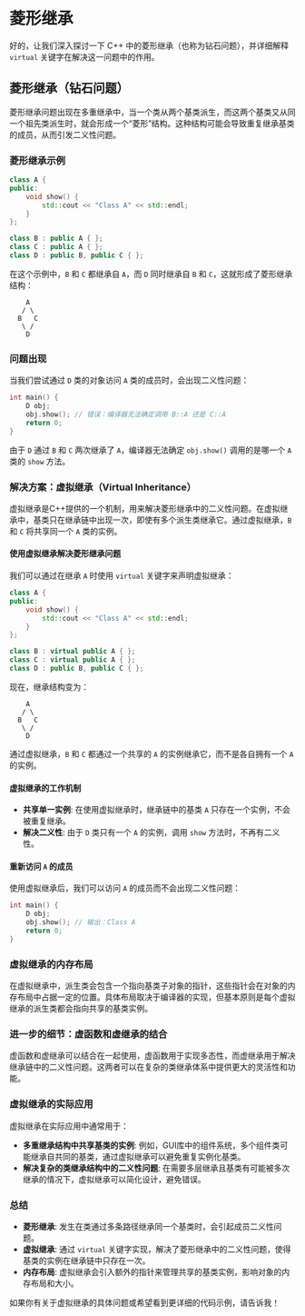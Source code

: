 # 菱形继承

好的，让我们深入探讨一下 C++ 中的菱形继承（也称为钻石问题），并详细解释 `virtual` 关键字在解决这一问题中的作用。

## 菱形继承（钻石问题）

菱形继承问题出现在多重继承中，当一个类从两个基类派生，而这两个基类又从同一个祖先类派生时，就会形成一个“菱形”结构。这种结构可能会导致重复继承基类的成员，从而引发二义性问题。

### 菱形继承示例

```cpp
class A {
public:
    void show() {
        std::cout << "Class A" << std::endl;
    }
};

class B : public A { };
class C : public A { };
class D : public B, public C { };
```

在这个示例中，`B` 和 `C` 都继承自 `A`，而 `D` 同时继承自 `B` 和 `C`，这就形成了菱形继承结构：

```
    A
   / \
  B   C
   \ /
    D
```

### 问题出现

当我们尝试通过 `D` 类的对象访问 `A` 类的成员时，会出现二义性问题：

```cpp
int main() {
    D obj;
    obj.show(); // 错误：编译器无法确定调用 B::A 还是 C::A
    return 0;
}
```

由于 `D` 通过 `B` 和 `C` 两次继承了 `A`，编译器无法确定 `obj.show()` 调用的是哪一个 `A` 类的 `show` 方法。

### 解决方案：虚拟继承（Virtual Inheritance）

虚拟继承是C++提供的一个机制，用来解决菱形继承中的二义性问题。在虚拟继承中，基类只在继承链中出现一次，即使有多个派生类继承它。通过虚拟继承，`B` 和 `C` 将共享同一个 `A` 类的实例。

#### 使用虚拟继承解决菱形继承问题

我们可以通过在继承 `A` 时使用 `virtual` 关键字来声明虚拟继承：

```cpp
class A {
public:
    void show() {
        std::cout << "Class A" << std::endl;
    }
};

class B : virtual public A { };
class C : virtual public A { };
class D : public B, public C { };
```

现在，继承结构变为：

```
    A
   / \
  B   C
   \ /
    D
```

通过虚拟继承，`B` 和 `C` 都通过一个共享的 `A` 的实例继承它，而不是各自拥有一个 `A` 的实例。

#### 虚拟继承的工作机制

- **共享单一实例**: 在使用虚拟继承时，继承链中的基类 `A` 只存在一个实例，不会被重复继承。
- **解决二义性**: 由于 `D` 类只有一个 `A` 的实例，调用 `show` 方法时，不再有二义性。

#### 重新访问 `A` 的成员

使用虚拟继承后，我们可以访问 `A` 的成员而不会出现二义性问题：

```cpp
int main() {
    D obj;
    obj.show(); // 输出：Class A
    return 0;
}
```

### 虚拟继承的内存布局

在虚拟继承中，派生类会包含一个指向基类子对象的指针，这些指针会在对象的内存布局中占据一定的位置。具体布局取决于编译器的实现，但基本原则是每个虚拟继承的派生类都会指向共享的基类实例。

### 进一步的细节：虚函数和虚继承的结合

虚函数和虚继承可以结合在一起使用，虚函数用于实现多态性，而虚继承用于解决继承链中的二义性问题。这两者可以在复杂的类继承体系中提供更大的灵活性和功能。

### 虚拟继承的实际应用

虚拟继承在实际应用中通常用于：
- **多重继承结构中共享基类的实例**: 例如，GUI库中的组件系统，多个组件类可能继承自共同的基类，通过虚拟继承可以避免重复实例化基类。
- **解决复杂的类继承结构中的二义性问题**: 在需要多层继承且基类有可能被多次继承的情况下，虚拟继承可以简化设计，避免错误。

### 总结

- **菱形继承**: 发生在类通过多条路径继承同一个基类时，会引起成员二义性问题。
- **虚拟继承**: 通过 `virtual` 关键字实现，解决了菱形继承中的二义性问题，使得基类的实例在继承链中只存在一次。
- **内存布局**: 虚拟继承会引入额外的指针来管理共享的基类实例，影响对象的内存布局和大小。

如果你有关于虚拟继承的具体问题或希望看到更详细的代码示例，请告诉我！